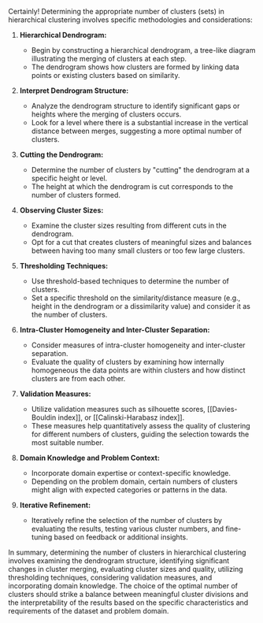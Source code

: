Certainly! Determining the appropriate number of clusters (sets) in hierarchical clustering involves specific methodologies and considerations:

1. **Hierarchical Dendrogram:**
   - Begin by constructing a hierarchical dendrogram, a tree-like diagram illustrating the merging of clusters at each step.
   - The dendrogram shows how clusters are formed by linking data points or existing clusters based on similarity.

2. **Interpret Dendrogram Structure:**
   - Analyze the dendrogram structure to identify significant gaps or heights where the merging of clusters occurs.
   - Look for a level where there is a substantial increase in the vertical distance between merges, suggesting a more optimal number of clusters.

3. **Cutting the Dendrogram:**
   - Determine the number of clusters by "cutting" the dendrogram at a specific height or level.
   - The height at which the dendrogram is cut corresponds to the number of clusters formed.
  
4. **Observing Cluster Sizes:**
   - Examine the cluster sizes resulting from different cuts in the dendrogram.
   - Opt for a cut that creates clusters of meaningful sizes and balances between having too many small clusters or too few large clusters.

5. **Thresholding Techniques:**
   - Use threshold-based techniques to determine the number of clusters.
   - Set a specific threshold on the similarity/distance measure (e.g., height in the dendrogram or a dissimilarity value) and consider it as the number of clusters.
  
6. **Intra-Cluster Homogeneity and Inter-Cluster Separation:**
   - Consider measures of intra-cluster homogeneity and inter-cluster separation.
   - Evaluate the quality of clusters by examining how internally homogeneous the data points are within clusters and how distinct clusters are from each other.
  
7. **Validation Measures:**
   - Utilize validation measures such as silhouette scores, [[Davies-Bouldin index]], or [[Calinski-Harabasz index]].
   - These measures help quantitatively assess the quality of clustering for different numbers of clusters, guiding the selection towards the most suitable number.

8. **Domain Knowledge and Problem Context:**
   - Incorporate domain expertise or context-specific knowledge.
   - Depending on the problem domain, certain numbers of clusters might align with expected categories or patterns in the data.

9. **Iterative Refinement:**
   - Iteratively refine the selection of the number of clusters by evaluating the results, testing various cluster numbers, and fine-tuning based on feedback or additional insights.

In summary, determining the number of clusters in hierarchical clustering involves examining the dendrogram structure, identifying significant changes in cluster merging, evaluating cluster sizes and quality, utilizing thresholding techniques, considering validation measures, and incorporating domain knowledge. The choice of the optimal number of clusters should strike a balance between meaningful cluster divisions and the interpretability of the results based on the specific characteristics and requirements of the dataset and problem domain.